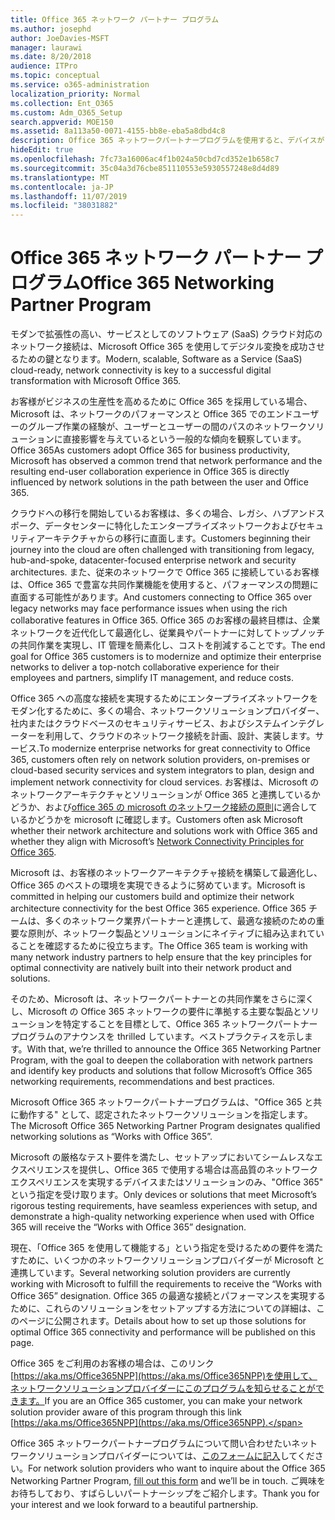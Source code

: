 ```yaml
---
title: Office 365 ネットワーク パートナー プログラム
ms.author: josephd
author: JoeDavies-MSFT
manager: laurawi
ms.date: 8/20/2018
audience: ITPro
ms.topic: conceptual
ms.service: o365-administration
localization_priority: Normal
ms.collection: Ent_O365
ms.custom: Adm_O365_Setup
search.appverid: MOE150
ms.assetid: 8a113a50-0071-4155-bb8e-eba5a8dbd4c8
description: Office 365 ネットワークパートナープログラムを使用すると、デバイスが Office 365 の動作として認定されるようになります。
hideEdit: true
ms.openlocfilehash: 7fc73a16006ac4f1b024a50cbd7cd352e1b658c7
ms.sourcegitcommit: 35c04a3d76cbe851110553e5930557248e8d4d89
ms.translationtype: MT
ms.contentlocale: ja-JP
ms.lasthandoff: 11/07/2019
ms.locfileid: "38031882"
---
```

# <a name="office-365-networking-partner-program"></a><span data-ttu-id="44fca-103">Office 365 ネットワーク パートナー プログラム</span><span class="sxs-lookup"><span data-stu-id="44fca-103">Office 365 Networking Partner Program</span></span>

<span data-ttu-id="44fca-104">モダンで拡張性の高い、サービスとしてのソフトウェア (SaaS) クラウド対応のネットワーク接続は、Microsoft Office 365 を使用してデジタル変換を成功させるための鍵となります。</span><span class="sxs-lookup"><span data-stu-id="44fca-104">Modern, scalable, Software as a Service (SaaS) cloud-ready, network connectivity is key to a successful digital transformation with Microsoft Office 365.</span></span>  

<span data-ttu-id="44fca-105">お客様がビジネスの生産性を高めるために Office 365 を採用している場合、Microsoft は、ネットワークのパフォーマンスと Office 365 でのエンドユーザーのグループ作業の経験が、ユーザーとユーザーの間のパスのネットワークソリューションに直接影響を与えているという一般的な傾向を観察しています。Office 365</span><span class="sxs-lookup"><span data-stu-id="44fca-105">As customers adopt Office 365 for business productivity, Microsoft has observed a common trend that network performance and the resulting end-user collaboration experience in Office 365 is directly influenced by network solutions in the path between the user and Office 365.</span></span>  

<span data-ttu-id="44fca-106">クラウドへの移行を開始しているお客様は、多くの場合、レガシ、ハブアンドスポーク、データセンターに特化したエンタープライズネットワークおよびセキュリティアーキテクチャからの移行に直面します。</span><span class="sxs-lookup"><span data-stu-id="44fca-106">Customers beginning their journey into the cloud are often challenged with transitioning from legacy, hub-and-spoke, datacenter-focused enterprise network and security architectures.</span></span> <span data-ttu-id="44fca-107">また、従来のネットワークで Office 365 に接続しているお客様は、Office 365 で豊富な共同作業機能を使用すると、パフォーマンスの問題に直面する可能性があります。</span><span class="sxs-lookup"><span data-stu-id="44fca-107">And customers connecting to Office 365 over legacy networks may face performance issues when using the rich collaborative features in Office 365.</span></span> <span data-ttu-id="44fca-108">Office 365 のお客様の最終目標は、企業ネットワークを近代化して最適化し、従業員やパートナーに対してトップノッチの共同作業を実現し、IT 管理を簡素化し、コストを削減することです。</span><span class="sxs-lookup"><span data-stu-id="44fca-108">The end goal for Office 365 customers is to modernize and optimize their enterprise networks to deliver a top-notch collaborative experience for their employees and partners, simplify IT management, and reduce costs.</span></span> 

<span data-ttu-id="44fca-109">Office 365 への高度な接続を実現するためにエンタープライズネットワークをモダン化するために、多くの場合、ネットワークソリューションプロバイダー、社内またはクラウドベースのセキュリティサービス、およびシステムインテグレーターを利用して、クラウドのネットワーク接続を計画、設計、実装します。サービス.</span><span class="sxs-lookup"><span data-stu-id="44fca-109">To modernize enterprise networks for great connectivity to Office 365, customers often rely on network solution providers, on-premises or cloud-based security services and system integrators to plan, design and implement network connectivity for cloud services.</span></span> <span data-ttu-id="44fca-110">お客様は、Microsoft のネットワークアーキテクチャとソリューションが Office 365 と連携しているかどうか、および[office 365 の microsoft のネットワーク接続の原則](https://aka.ms/PNC)に適合しているかどうかを microsoft に確認します。</span><span class="sxs-lookup"><span data-stu-id="44fca-110">Customers often ask Microsoft whether their network architecture and solutions work with Office 365 and whether they align with Microsoft’s [Network Connectivity Principles for Office 365](https://aka.ms/PNC).</span></span>  

<span data-ttu-id="44fca-111">Microsoft は、お客様のネットワークアーキテクチャ接続を構築して最適化し、Office 365 のベストの環境を実現できるように努めています。</span><span class="sxs-lookup"><span data-stu-id="44fca-111">Microsoft is committed in helping our customers build and optimize their network architecture connectivity for the best Office 365 experience.</span></span> <span data-ttu-id="44fca-112">Office 365 チームは、多くのネットワーク業界パートナーと連携して、最適な接続のための重要な原則が、ネットワーク製品とソリューションにネイティブに組み込まれていることを確認するために役立ちます。</span><span class="sxs-lookup"><span data-stu-id="44fca-112">The Office 365 team is working with many network industry partners to help ensure that the key principles for optimal connectivity are natively built into their network product and solutions.</span></span> 

<span data-ttu-id="44fca-113">そのため、Microsoft は、ネットワークパートナーとの共同作業をさらに深くし、Microsoft の Office 365 ネットワークの要件に準拠する主要な製品とソリューションを特定することを目標として、Office 365 ネットワークパートナープログラムのアナウンスを thrilled しています。ベストプラクティスを示します。</span><span class="sxs-lookup"><span data-stu-id="44fca-113">With that, we’re thrilled to announce the Office 365 Networking Partner Program, with the goal to deepen the collaboration with network partners and identify key products and solutions that follow Microsoft’s Office 365 networking requirements, recommendations and best practices.</span></span> 

<span data-ttu-id="44fca-114">Microsoft Office 365 ネットワークパートナープログラムは、"Office 365 と共に動作する" として、認定されたネットワークソリューションを指定します。</span><span class="sxs-lookup"><span data-stu-id="44fca-114">The Microsoft Office 365 Networking Partner Program designates qualified networking solutions as “Works with Office 365”.</span></span>  

<span data-ttu-id="44fca-115">Microsoft の厳格なテスト要件を満たし、セットアップにおいてシームレスなエクスペリエンスを提供し、Office 365 で使用する場合は高品質のネットワークエクスペリエンスを実現するデバイスまたはソリューションのみ、"Office 365" という指定を受け取ります。</span><span class="sxs-lookup"><span data-stu-id="44fca-115">Only devices or solutions that meet Microsoft’s rigorous testing requirements, have seamless experiences with setup, and demonstrate a high-quality networking experience when used with Office 365 will receive the “Works with Office 365” designation.</span></span>  

<span data-ttu-id="44fca-116">現在、「Office 365 を使用して機能する」という指定を受けるための要件を満たすために、いくつかのネットワークソリューションプロバイダーが Microsoft と連携しています。</span><span class="sxs-lookup"><span data-stu-id="44fca-116">Several networking solution providers are currently working with Microsoft to fulfill the requirements to receive the “Works with Office 365” designation.</span></span> <span data-ttu-id="44fca-117">Office 365 の最適な接続とパフォーマンスを実現するために、これらのソリューションをセットアップする方法についての詳細は、このページに公開されます。</span><span class="sxs-lookup"><span data-stu-id="44fca-117">Details about how to set up those solutions for optimal Office 365 connectivity and performance will be published on this page.</span></span>  

<span data-ttu-id="44fca-118">Office 365 をご利用のお客様の場合は、このリンク[https://aka.ms/Office365NPP](https://aka.ms/Office365NPP)を使用して、ネットワークソリューションプロバイダーにこのプログラムを知らせることができます。</span><span class="sxs-lookup"><span data-stu-id="44fca-118">If you are an Office 365 customer, you can make your network solution provider aware of this program through this link [https://aka.ms/Office365NPP](https://aka.ms/Office365NPP).</span></span>

<span data-ttu-id="44fca-119">Office 365 ネットワークパートナープログラムについて問い合わせたいネットワークソリューションプロバイダーについては、[このフォームに記入](https://forms.office.com/Pages/ResponsePage.aspx?id=v4j5cvGGr0GRqy180BHbRyOZxByRF1dLgv7k6ye5z8pUMTNCVTYyVk9GNEYzWjFOVkI1SzdJNUkyWi4u)してください。</span><span class="sxs-lookup"><span data-stu-id="44fca-119">For network solution providers who want to inquire about the Office 365 Networking Partner Program, [fill out this form](https://forms.office.com/Pages/ResponsePage.aspx?id=v4j5cvGGr0GRqy180BHbRyOZxByRF1dLgv7k6ye5z8pUMTNCVTYyVk9GNEYzWjFOVkI1SzdJNUkyWi4u) and we’ll be in touch.</span></span> <span data-ttu-id="44fca-120">ご興味をお待ちしており、すばらしいパートナーシップをご紹介します。</span><span class="sxs-lookup"><span data-stu-id="44fca-120">Thank you for your interest and we look forward to a beautiful partnership.</span></span> 

